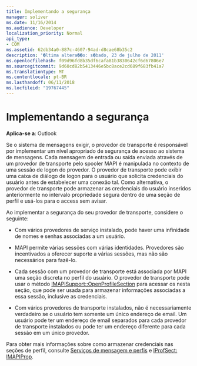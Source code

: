 ```yaml
---
title: Implementando a segurança
manager: soliver
ms.date: 11/16/2014
ms.audience: Developer
localization_priority: Normal
api_type:
- COM
ms.assetid: 62db34a0-887c-4607-94ad-d8cae68b35c2
description: '�ltima altera��o: s�bado, 23 de julho de 2011'
ms.openlocfilehash: f09d96fd8b35df6cafa81b3830642cf6d67806e7
ms.sourcegitcommit: 9d60cd82b5413446e5bc8ace2cd689f683fb41a7
ms.translationtype: MT
ms.contentlocale: pt-BR
ms.lasthandoff: 06/11/2018
ms.locfileid: "19767445"
---
```

# <a name="implementing-security"></a>Implementando a segurança

  
  
**Aplica-se a**: Outlook 
  
Se o sistema de mensagens exigir, o provedor de transporte é responsável por implementar um nível apropriado de segurança de acesso ao sistema de mensagens. Cada mensagem de entrada ou saída enviada através de um provedor de transporte pelo spooler MAPI é manipulada no contexto de uma sessão de logon do provedor. O provedor de transporte pode exibir uma caixa de diálogo de logon para o usuário que solicita credenciais do usuário antes de estabelecer uma conexão tal. Como alternativa, o provedor de transporte pode armazenar as credenciais do usuário inseridos anteriormente no intervalo propriedade segura dentro de uma seção de perfil e usá-los para o access sem avisar.
  
Ao implementar a segurança do seu provedor de transporte, considere o seguinte:
  
- Com vários provedores de serviço instalado, pode haver uma infinidade de nomes e senhas associadas a um usuário.
    
- MAPI permite várias sessões com várias identidades. Provedores são incentivados a oferecer suporte a várias sessões, mas não são necessários para fazê-lo.
    
- Cada sessão com um provedor de transporte está associada por MAPI uma seção discreta no perfil do usuário. O provedor de transporte pode usar o método [IMAPISupport::OpenProfileSection](imapisupport-openprofilesection.md) para acessar os nesta seção, que pode ser usada para armazenar informações associadas a essa sessão, inclusive as credenciais. 
    
- Com vários provedores de transporte instalados, não é necessariamente verdadeiro se o usuário tem somente um único endereço de email. Um usuário pode ter um endereço de email separados para cada provedor de transporte instalados ou pode ter um endereço diferente para cada sessão em um único provedor.
    
Para obter mais informações sobre como armazenar credenciais nas seções de perfil, consulte [Serviços de mensagem e perfis](message-services-and-profiles.md) e [IProfSect: IMAPIProp](iprofsectimapiprop.md).
  

